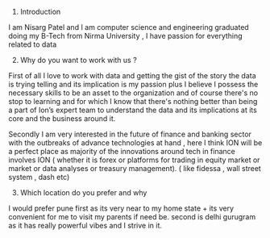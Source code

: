 
1. Introduction 

I am Nisarg Patel and I am computer science and engineering graduated doing my B-Tech from Nirma University , I have passion for everything related to data 

2. Why do you want to work with us ? 

First of all I love to work with data and getting the gist of the story the data is trying telling and its implication is my passion plus  I believe I possess the necessary skills to be an asset to the organization and of course there's no stop to learning and for which I know that there's nothing better than being a part of Ion’s expert team to understand the data and its implications at its core and the business around it.

Secondly I am very interested in the future of finance and banking sector with the outbreaks of advance technologies at hand , here I think ION will be a perfect place as majority of the innovations around tech in finance involves ION ( whether it is forex or platforms for trading in equity market or market or data analyses or treasury management). ( like fidessa , wall street system , dash etc)

3. Which location do you prefer and why

I would prefer pune first as its very near to my home state + its very convenient for me to visit my parents if need be. second is delhi gurugram as it has really powerful vibes and I strive in it.






